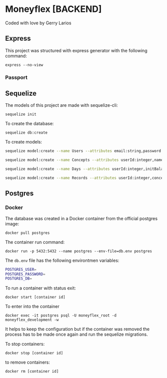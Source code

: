 # Moneyflex [BACKEND]

Coded with love by Gerry Larios

## Express

This project was structured with express generator with the following command:

`express --no-view`

### Passport

## Sequelize

The models of this project are made with sequelize-cli:

`sequelize init`

To create the database:

`sequelize db:create`

To create models:

```bash
sequelize model:create --name Users --attributes email:string,password:string,admin:boolean,active:boolean

sequelize model:create --name Concepts --attributes userId:integer,name:string,active:boolean

sequelize model:create --name Days --attributes userId:integer,initBalance:double,totalExpense:double,totalIncome:double,finalBalance:double

sequelize model:create --name Records --attributes userId:integer,conceptId:integer,dayId:integer,amount:double,description:string
```

## Postgres

### Docker

The database was created in a Docker container from the official postgres image:

`docker pull postgres`

The container run command:

`docker run -p 5432:5432 --name postgres --env-file=db.env postgres`

The `db.env` file has the following environtmen variables:

```bash
POSTGRES_USER=
POSTGRES_PASSWORD=
POSTGRES_DB=
```

To run a container with status exit:

`docker start [container id]`

To enter into the container

`docker exec -it postgres psql -U moneyflex_root -d moneyflex_development -w`

It helps to keep the configuration but if the container was removed the process has to be made once again and run the sequelize migrations.

To stop containers:

`docker stop [container id]`

to remove containers:

`docker rm [container id]`
